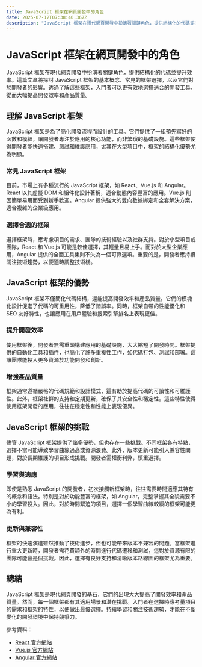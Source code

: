 ```yaml
---
title: JavaScript 框架在網頁開發中的角色
date: 2025-07-12T07:38:40.367Z
description: "JavaScript 框架在現代網頁開發中扮演著關鍵角色，提供結構化的代碼並提升效率。這篇文章將探討 JavaScript 框架的基本概念、常見的框架選擇，以及它們對於開發者的影響。透過了解這些框架，入門者可以更有效地選擇適合的開發工具，從而大幅提高開發效率和產品質量。"
---
```


# JavaScript 框架在網頁開發中的角色

JavaScript 框架在現代網頁開發中扮演著關鍵角色，提供結構化的代碼並提升效率。這篇文章將探討 JavaScript 框架的基本概念、常見的框架選擇，以及它們對於開發者的影響。透過了解這些框架，入門者可以更有效地選擇適合的開發工具，從而大幅提高開發效率和產品質量。

## 理解 JavaScript 框架

JavaScript 框架是為了簡化開發流程而設計的工具。它們提供了一組預先寫好的函數和模組，讓開發者專注於應用的核心功能，而非繁瑣的基礎設施。這些框架使得開發者能快速搭建、測試和維護應用，尤其在大型項目中，框架的結構化優勢尤為明顯。

### 常見 JavaScript 框架

目前，市場上有多種流行的 JavaScript 框架，如 React、Vue.js 和 Angular。React 以其虛擬 DOM 和組件化設計著稱，適合動態內容豐富的應用。Vue.js 則因簡單易用而受到新手歡迎。Angular 提供強大的雙向數據綁定和全套解決方案，適合複雜的企業級應用。

### 選擇合適的框架

選擇框架時，應考慮項目的需求、團隊的技術經驗以及社群支持。對於小型項目或團隊，React 和 Vue.js 可能是較佳選擇，其輕量且易上手。而對於大型企業應用，Angular 提供的全面工具集則不失為一個可靠選項。重要的是，開發者應持續關注技術趨勢，以便適時調整技術棧。

## JavaScript 框架的優勢

JavaScript 框架不僅簡化代碼結構，還能提高開發效率和產品質量。它們的模塊化設計促進了代碼的可重用性，降低了錯誤率。同時，框架自帶的性能優化和 SEO 友好特性，也讓應用在用戶體驗和搜索引擎排名上表現更佳。

### 提升開發效率

使用框架後，開發者無需重頭構建應用的基礎設施，大大縮短了開發時間。框架提供的自動化工具和插件，也簡化了許多重複性工作，如代碼打包、測試和部署。這讓團隊能投入更多資源於功能開發和創新。

### 增強產品質量

框架通常遵循嚴格的代碼規範和設計模式，這有助於提高代碼的可讀性和可維護性。此外，框架社群的支持和定期更新，確保了其安全性和穩定性。這些特性使得使用框架開發的應用，往往在穩定性和性能上表現優異。

## JavaScript 框架的挑戰

儘管 JavaScript 框架提供了諸多優勢，但也存在一些挑戰。不同框架各有特點，選擇不當可能導致學習曲線過高或資源浪費。此外，版本更新可能引入兼容性問題，對於長期維護的項目形成挑戰。開發者需權衡利弊，慎重選擇。

### 學習與適應

即使是熟悉 JavaScript 的開發者，初次接觸新框架時，往往需要時間適應其特有的概念和語法。特別是對於功能豐富的框架，如 Angular，完整掌握其全貌需要不小的學習投入。因此，對於時間緊迫的項目，選擇一個學習曲線較緩的框架可能更為有利。

### 更新與兼容性

框架的快速演進雖然推動了技術進步，但也可能帶來版本不兼容的問題。當框架進行重大更新時，開發者需花費額外的時間進行代碼遷移和測試，這對於資源有限的團隊可能會是個挑戰。因此，選擇有良好支持和清晰版本路線圖的框架尤為重要。

## 總結

JavaScript 框架是現代網頁開發的基石，它們的出現大大提高了開發效率和產品質量。然而，每一個框架都有其適用場景和潛在挑戰。入門者在選擇時應考量項目的需求和框架的特性，以便做出最優選擇。持續學習和關注技術趨勢，才能在不斷變化的開發環境中保持競爭力。

參考資料：  
- [React 官方網站](https://reactjs.org/)  
- [Vue.js 官方網站](https://vuejs.org/)  
- [Angular 官方網站](https://angular.io/)
